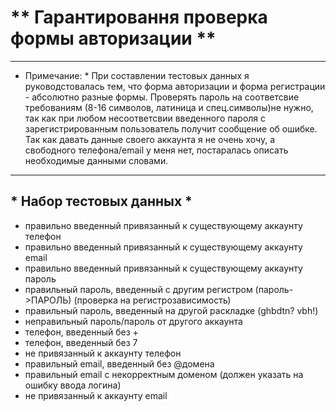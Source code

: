 # ** Гарантировання проверка формы авторизации **
__________________

* Примечание: * При составлении тестовых данных я руководстовалась тем, что форма авторизации и форма регистрации - абсолютно разные формы.
Проверять пароль на соответсвие требованиям (8-16 символов, латиница и спец.символы)не нужно, так как при любом несоответсвии введенного пароля с зарегистрированным пользователь получит сообщение об ошибке.
Так как давать данные своего аккаунта я не очень хочу, а свободного телефона/email у меня нет, постаралась описать необходимые данными словами.
______________
## * Набор тестовых данных *

+ правильно введенный привязанный к существующему аккаунту телефон
+ правильно введенный привязанный к существующему аккаунту email
+ правильно введенный привязанный к существующему аккаунту пароль
+ правильный пароль, введенный с другим регистром (пароль->ПАРОЛЬ) (проверка на регистрозависимость)
+ правильный пароль, введенный на другой раскладке (ghbdtn? vbh!)
+ неправильный пароль/пароль от другого аккаунта
+ телефон, введенный без +
+ телефон, введенный без 7
+ не привязанный к аккаунту телефон
+ правильный email, введенный без @домена
+ правильный email с некорректным доменом (должен указать на ошибку ввода логина)
+ не привязанный к аккаунту email
